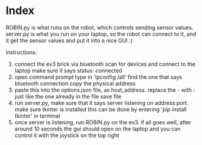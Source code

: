 # Index
ROBIN.py is what runs on the robot, which controls sending sensor values.
server.py is what you run on your laptop, so the robot can connect to it, and it get the sensor values and put it into a nice GUI :)

instructions:
1. connect the ev3 brick via bluetooth
	scan for devices and connect to the laptop
	make sure it says status: connected
2. open command prompt
	type in 'ipconfig /all'
	find the one that says bluetooth connection
	copy the physical address
3. paste this into the options.json file, as host_address.
	replace the - with : just like the one already in the file
	save file
4. run server.py, make sure that it says server listening on address:port.
	make sure tkinter is installed
	this can be done by entering 'pip install tkinter' in terminal
5. once server is listening, run ROBIN.py on the ev3.
	if all goes well, after around 10 seconds the gui should open on the laptop and you can control it with the joystick on the top right
